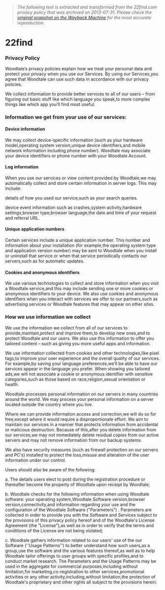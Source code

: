 > *The following text is extracted and transformed from the 22find.com privacy policy that was archived on 2013-07-31. Please check the [original snapshot on the Wayback Machine](https://web.archive.org/web/20130731193447id_/http%3A//www.22find.com/common/privacy_policy.html) for the most accurate reproduction.*

# 22find

### Privacy Policy

Woodtale’s privacy policies explain how we treat your personal data and protect your privacy when you use our Services. By using our Services,you agree that Woodtale can use such data in accordance with our privacy policies.

We collect information to provide better services to all of our users – from figuring out basic stuff like which language you speak,to more complex things like which app you’ll find most useful.

### Information we get from your use of our services:

#### Device information

We may collect device-specific information (such as your hardware model,operating system version,unique device identifiers,and mobile network information including phone number). Woodtale may associate your device identifiers or phone number with your Woodtale Account.

#### Log information

When you use our services or view content provided by Woodtale,we may automatically collect and store certain information in server logs. This may include:

details of how you used our service,such as your search queries.

device event information such as crashes,system activity,hardware settings,browser type,browser language,the date and time of your request and referral URL.

#### Unique application numbers

Certain services include a unique application number. This number and information about your installation (for example,the operating system type and application version number) may be sent to Woodtale when you install or uninstall that service or when that service periodically contacts our servers,such as for automatic updates.

#### Cookies and anonymous identifiers

We use various technologies to collect and store information when you visit a Woodtale service,and this may include sending one or more cookies or anonymous identifiers to your device. We also use cookies and anonymous identifiers when you interact with services we offer to our partners,such as advertising services or Woodtale features that may appear on other sites.

### How we use information we collect

We use the information we collect from all of our services to provide,maintain,protect and improve them,to develop new ones,and to protect Woodtale and our users. We also use this information to offer you tailored content – such as giving you more useful apps and information.

We use information collected from cookies and other technologies,like pixel tags,to improve your user experience and the overall quality of our services. For example,by saving your language preferences,we’ll be able to have our services appear in the language you prefer. When showing you tailored ads,we will not associate a cookie or anonymous identifier with sensitive categories,such as those based on race,religion,sexual orientation or health.

Woodtale processes personal information on our servers in many countries around the world. We may process your personal information on a server located outside the country where you live.

Where we can provide information access and correction,we will do so for free,except where it would require a disproportionate effort. We aim to maintain our services in a manner that protects information from accidental or malicious destruction. Because of this,after you delete information from our services,we may not immediately delete residual copies from our active servers and may not remove information from our backup systems.

We also have security measures (such as firewall protection on our servers and PC's) installed to protect the loss,misuse and alteration of the user information under our control.

Users should also be aware of the following:

a. The details users elect to post during the registration procedure or thereafter become the property of Woodtale upon receipt by Woodtale;

b. Woodtale checks for the following information when using Woodtale software: your operating system,Woodtale Software version,browser version,connectivity,and information regarding your use and the configuration of the Woodtale Software ("Parameters") . Parameters are collected in order to provide you with the Software and Services subject to the provisions of this privacy policy hereof and of the Woodtale's License Agreement (the "License"),as well as in order to verify that the terms and conditions of the License are not being violated;

c. Woodtale gathers information related to our users' use of the our Software (''Usage Patterns'') to better understand how such users,as a group,use the software and the various features thereof,as well as to help Woodtale tailor offerings to user groups with specific profiles,and to conduct market research. The Parameters and the Usage Patterns may be used in the aggregate for commercial purposes,including without limitation,for marketing,co-registration to other services,promotional activities or any other activity,including,without limitation,the protection of Woodtale's proprietary and other rights all subject to the provisions herein.

